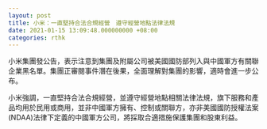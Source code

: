 ```yaml
---
layout: post
title: 小米：一直堅持合法合規經營　遵守經營地點法律法規
date: 2021-01-15 13:09:48.000000000 +08:00
categories: rthk
---
```


小米集團發公告，表示注意到集團及附屬公司被美國國防部列入與中國軍方有關聯企業黑名單。集團正審閱事件潛在後果，全面理解對集團的影響，適時會進一步公布。

小米強調，一直堅持合法合規經營，並遵守經營地點相關法律法規，旗下服務和產品均用於民用或商用，並非中國軍方擁有、控制或關聯方，亦非美國國防授權法案(NDAA)法律下定義的中國軍方公司，將採取合適措施保護集團和股東利益。
